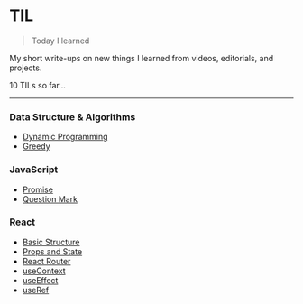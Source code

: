 # TIL
>Today I learned

My short write-ups on new things I learned from videos, editorials, and projects.  

10 TILs so far...  

---

### Data Structure & Algorithms
- [Dynamic Programming](https://github.com/jbcolby0063/til/blob/main/algorithms/dynamic-programming.md)
- [Greedy](https://github.com/jbcolby0063/til/blob/main/algorithms/greedy.md)

### JavaScript
- [Promise](https://github.com/jbcolby0063/til/blob/main/javascript/promise.md)
- [Question Mark](https://github.com/jbcolby0063/til/blob/main/javascript/question-mark.md)

### React
- [Basic Structure](https://github.com/jbcolby0063/til/blob/main/react/basic-structure.md)
- [Props and State](https://github.com/jbcolby0063/til/blob/main/react/props-and-state.md)
- [React Router](https://github.com/jbcolby0063/til/blob/main/react/react-router.md)
- [useContext](https://github.com/jbcolby0063/til/blob/main/react/useContext.md)
- [useEffect](https://github.com/jbcolby0063/til/blob/main/react/useEffect.md)
- [useRef](https://github.com/jbcolby0063/til/blob/main/react/useRef.md)
